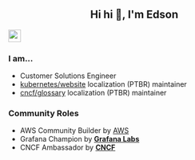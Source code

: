 <h2 align="center">Hi hi 👋, I'm Edson</h2>

<p><a href="https://www.linkedin.com/in/edsoncelio/"><img src="https://img.shields.io/badge/linkedin-%230077B5.svg?&style=for-the-badge&logo=linkedin&logoColor=white" height=25></a> 

### I am...
* Customer Solutions Engineer
* [kubernetes/website](https://kubernetes.io/pt-br/) localization (PTBR) maintainer
* [cncf/glossary](https://github.com/cncf/glossary) localization (PTBR) maintainer

### Community Roles
* AWS Community Builder by [AWS](https://aws.amazon.com/pt/developer/community/community-builders/)
* Grafana Champion by **[Grafana Labs](https://grafana.com/community/champions/)**
* CNCF Ambassador by **[CNCF](https://www.cncf.io/)**
